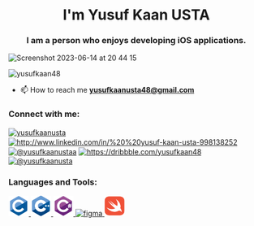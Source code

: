 <h1 align="center">I'm Yusuf Kaan USTA</h1>
<h3 align="center">I am a person who enjoys developing iOS applications.</h3>

![Screenshot 2023-06-14 at 20 44 15](https://github.com/YusuFKaan48/YusufKaan48/assets/111217286/49ca0ff1-23ed-487b-b45e-535606a35250)

<p align="left"> <img src="https://komarev.com/ghpvc/?username=yusufkaan48&label=Profile%20views&color=0e75b6&style=flat" alt="yusufkaan48" /> </p>

- 📫 How to reach me **yusufkaanusta48@gmail.com**

<h3 align="left">Connect with me:</h3>
<p align="left">
<a href="https://twitter.com/yusufkaanusta" target="blank"><img align="center" src="https://raw.githubusercontent.com/rahuldkjain/github-profile-readme-generator/master/src/images/icons/Social/twitter.svg" alt="yusufkaanusta" height="30" width="40" /></a>
<a href="https://linkedin.com/in/http://www.linkedin.com/in/%20%20yusuf-kaan-usta-998138252" target="blank"><img align="center" src="https://raw.githubusercontent.com/rahuldkjain/github-profile-readme-generator/master/src/images/icons/Social/linked-in-alt.svg" alt="http://www.linkedin.com/in/%20%20yusuf-kaan-usta-998138252" height="30" width="40" /></a>
<a href="https://instagram.com/@yusufkaanustaa" target="blank"><img align="center" src="https://raw.githubusercontent.com/rahuldkjain/github-profile-readme-generator/master/src/images/icons/Social/instagram.svg" alt="@yusufkaanustaa" height="30" width="40" /></a>
<a href="https://dribbble.com/https://dribbble.com/yusufkaan48" target="blank"><img align="center" src="https://raw.githubusercontent.com/rahuldkjain/github-profile-readme-generator/master/src/images/icons/Social/dribbble.svg" alt="https://dribbble.com/yusufkaan48" height="30" width="40" /></a>
<a href="https://medium.com/@yusufkaanusta" target="blank"><img align="center" src="https://raw.githubusercontent.com/rahuldkjain/github-profile-readme-generator/master/src/images/icons/Social/medium.svg" alt="@yusufkaanusta" height="30" width="40" /></a>
</p>

<h3 align="left">Languages and Tools:</h3>
<p align="left"> <a href="https://www.cprogramming.com/" target="_blank" rel="noreferrer"> <img src="https://raw.githubusercontent.com/devicons/devicon/master/icons/c/c-original.svg" alt="c" width="40" height="40"/> </a> <a href="https://www.w3schools.com/cpp/" target="_blank" rel="noreferrer"> <img src="https://raw.githubusercontent.com/devicons/devicon/master/icons/cplusplus/cplusplus-original.svg" alt="cplusplus" width="40" height="40"/> </a> <a href="https://www.w3schools.com/cs/" target="_blank" rel="noreferrer"> <img src="https://raw.githubusercontent.com/devicons/devicon/master/icons/csharp/csharp-original.svg" alt="csharp" width="40" height="40"/> </a> <a href="https://www.figma.com/" target="_blank" rel="noreferrer"> <img src="https://www.vectorlogo.zone/logos/figma/figma-icon.svg" alt="figma" width="40" height="40"/> </a> <a href="https://developer.apple.com/swift/" target="_blank" rel="noreferrer"> <img src="https://raw.githubusercontent.com/devicons/devicon/master/icons/swift/swift-original.svg" alt="swift" width="40" height="40"/> </a> </p>
